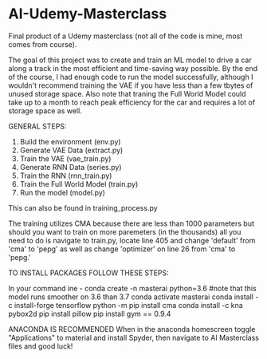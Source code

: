 # AI-Udemy-Masterclass
Final product of a Udemy masterclass (not all of the code is mine, most comes from course).

The goal of this project was to create and train an ML model to drive a car along a track in the most efficient and time-saving way possible. By the end of the course,
I had enough code to run the model successfully, although I wouldn't recommend training the VAE if you have less than a few tbytes of unused storage space. 
Also note that traning the Full World Model could take up to a month to reach peak efficiency for the car and requires a lot of storage space as well.

GENERAL STEPS: 

1. Build the environment (env.py)
2. Generate VAE Data (extract.py)
3. Train the VAE (vae_train.py)
4. Generate RNN Data (series.py)
5. Train the RNN (rnn_train.py)
6. Train the Full World Model (train.py)
7. Run the model (model.py)

This can also be found in training_process.py

The training utilizes CMA because there are less than 1000 parameters but should you want to train on more paremeters (in the thousands) all you need to do is 
navigate to train.py, locate line 405 and change 'default' from 'cma' to 'pepg' as well as change 'optimizer' on line 26 from 'cma' to 'pepg.'

TO INSTALL PACKAGES FOLLOW THESE STEPS: 

In your command ine - 
  conda create -n masterai python=3.6       #note that this model runs smoother on 3.6 than 3.7
  conda activate masterai
  conda install -c install-forge tensorflow
  python -m pip install cma
  conda install -c kna pybox2d
  pip install pillow 
  pip install gym == 0.9.4
  
 
ANACONDA IS RECOMMENDED
When in the anaconda homescreen toggle "Applications" to material and install Spyder, then navigate to AI Masterclass files and good luck!



